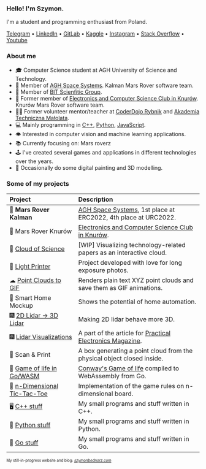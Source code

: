 ### Hello! I'm Szymon.
I'm a student and programming enthusiast from Poland.

[Telegram](https://t.me/dsonyy) • [LinkedIn](https://www.linkedin.com/in/szymonbednorz/) • [GitLab](https://gitlab.com/dsonyy) • [Kaggle](https://www.kaggle.com/dsonyy) • [Instagram](https://www.instagram.com/dsonyy/) • [Stack Overflow](https://stackoverflow.com/users/7389107/szymon-bednorz) • [Youtube](https://www.youtube.com/channel/UCTK1G50nzIpqyXorTgXk7kw)

### About me
- 🎓 Computer Science student at AGH University of Science and Technology.
- 🤖 Member of [AGH Space Systems](https://pl-pl.facebook.com/aghspace/). Kalman Mars Rover software team.
- 🤖 Member of [BIT Scienfitic Group](https://knbit.edu.pl/).
- 🤖 Former member of [Electronics and Computer Science Club in Knurów](https://github.com/knei-knurow). Knurów Mars Rover software team.
- 👨‍🏫 Former volunteer mentor/teacher at [CoderDojo Rybnik](https://coderdojo.org.pl/) and [Akademia Techniczna Małolata](https://www.facebook.com/atm.rybnik/).
- 💻 Mainly programming in [C++](https://github.com/dsonyy/cpp-stuff), [Python](https://github.com/dsonyy/python-stuff), [JavaScript](https://github.com/dsonyy/frontend-stuff).
- 👁 Interested in computer vision and machine learning applications.
- 📚 Currently focusing on: Mars roverz
- 🕹 I've created several games and applications in different technologies over the years.
- 🎨 Occasionally do some digital painting and 3D modelling.

### Some of my projects
|**Project**|**Description**|
|:---|:---|
|🥇 **Mars Rover Kalman**|[AGH Space Systems](https://pl-pl.facebook.com/aghspace/), 1st place at ERC2022, 4th place at URC2022. |
|🚀 Mars Rover Knurów|[Electronics and Computer Science Club in Knurów](https://github.com/knei-knurow). |
|🧪 [Cloud of Science](https://github.com/dsonyy/cloud-of-science)| [WIP] Visualizing technology-related papers as an interactive cloud. |
|🔦 [Light Printer](https://github.com/dsonyy/light-printer)|Project developed with love for long exposure photos.|
|☁ [Point Clouds to GIF](https://github.com/dsonyy/point-cloud-to-gif)|Renders plain text XYZ point clouds and save them as GIF animations.|
|🏡 Smart Home Mockup|Shows the potential of home automation.|
|🎆 [2D Lidar -> 3D Lidar](https://github.com/knei-knurow/lidar-2d-to-3d)| Making 2D lidar behave more 3D. |
|🎆 [Lidar Visualizations](https://github.com/knei-knurow/lidar-visualizations)| A part of the article for [Practical Electronics Magazine](https://ep.com.pl/).|
|🤖 Scan & Print|A box generating a point cloud from the physical object closed inside.|
|🧬 [Game of life in Go/WASM](https://github.com/dsonyy/wasm-game-of-life)|[Conway's Game of life](https://en.wikipedia.org/wiki/Conway%27s_Game_of_Life) compiled to WebAssembly from Go.|
|🤨 [n-Dimensional Tic-Tac-Toe](https://github.com/dsonyy/n-dimensional-tic-tac-toe)|Implementation of the game rules on n-dimensional board.|
|🖥 [C++ stuff](https://github.com/dsonyy/cpp-stuff)|My small programs and stuff written in C++.|
|🐍 [Python stuff](https://github.com/dsonyy/python-stuff)|My small programs and stuff written in Python.|
|🦦 [Go stuff](https://github.com/dsonyy/go-stuff)|My small programs and stuff written in Go.|
  
<sup><sup>My still-in-progress website and blog: *[szymonbednorz.com](https://szymonbednorz.com)*</sup></sup>
